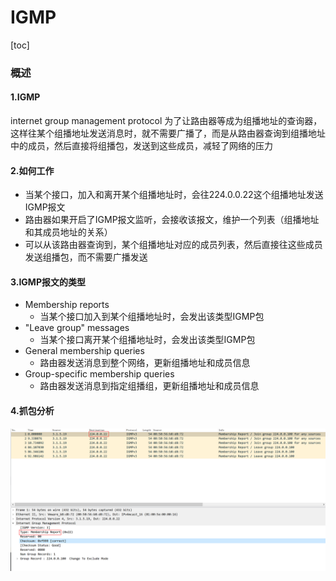 # IGMP

[toc]

### 概述

#### 1.IGMP
internet group management protocol
为了让路由器等成为组播地址的查询器，这样往某个组播地址发送消息时，就不需要广播了，而是从路由器查询到组播地址中的成员，然后直接将组播包，发送到这些成员，减轻了网络的压力

#### 2.如何工作
* 当某个接口，加入和离开某个组播地址时，会往224.0.0.22这个组播地址发送IGMP报文
* 路由器如果开启了IGMP报文监听，会接收该报文，维护一个列表（组播地址和其成员地址的关系）
* 可以从该路由器查询到，某个组播地址对应的成员列表，然后直接往这些成员发送组播包，而不需要广播发送

#### 3.IGMP报文的类型
* Membership reports
  * 当某个接口加入到某个组播地址时，会发出该类型IGMP包
* "Leave group" messages
  * 当某个接口离开某个组播地址时，会发出该类型IGMP包
* General membership queries
  * 路由器发送消息到整个网络，更新组播地址和成员信息
* Group-specific membership queries
  * 路由器发送消息到指定组播组，更新组播地址和成员信息

#### 4.抓包分析
![](./imgs/igmp_01.png)
